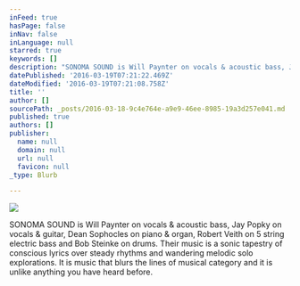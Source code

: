 ```yaml
---
inFeed: true
hasPage: false
inNav: false
inLanguage: null
starred: true
keywords: []
description: "SONOMA SOUND is Will Paynter on vocals & acoustic bass, Jay Popky on vocals & guitar, Dean Sophocles\_on piano & organ, Robert Veith on 5 string electric bass and Bob Steinke on drums. \_Their music is a sonic tapestry of conscious lyrics over steady rhythms and wandering melodic solo explorations. It is music that blurs the lines of musical category and it is unlike anything you have heard before."
datePublished: '2016-03-19T07:21:22.469Z'
dateModified: '2016-03-19T07:21:08.758Z'
title: ''
author: []
sourcePath: _posts/2016-03-18-9c4e764e-a9e9-46ee-8985-19a3d257e041.md
published: true
authors: []
publisher:
  name: null
  domain: null
  url: null
  favicon: null
_type: Blurb

---
```

![](https://the-grid-user-content.s3-us-west-2.amazonaws.com/2240a2ae-9d58-4602-a954-2443bf3c2667.jpg)

SONOMA SOUND is Will Paynter on vocals & acoustic bass, Jay Popky on vocals & guitar, Dean Sophocles on piano & organ, Robert Veith on 5 string electric bass and Bob Steinke on drums.  Their music is a sonic tapestry of conscious lyrics over steady rhythms and wandering melodic solo explorations. It is music that blurs the lines of musical category and it is unlike anything you have heard before.